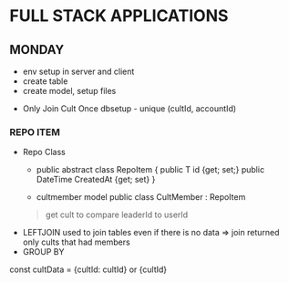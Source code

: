 # FULL STACK APPLICATIONS

## MONDAY

  - env setup in server and client
  - create table
  - create model, setup files

<!-- NOTE LinearGradient reference on Home page of InstaCult might fix inheritance on DnD Homepage -->


 - Only Join Cult Once
dbsetup - unique (cultId, accountId)

### REPO ITEM

- Repo Class
  - public abstract class RepoItem<T>
  {
    public T id {get; set;}
    public DateTime CreatedAt {get; set}
  }

  - cultmember model
  public class CultMember : RepoItem<int>

  > get cult to compare leaderId to userId


<!-- NOTE REFERENCE CULTIST FOR SHOWING ALL MEMBERS OF A CULT -->


<!-- NOTE cultMembersRepo getCult SQL REFERENCE FOR MEMBER COUNT AND LEFTJOIN-->

- LEFTJOIN used to join tables even if there is no data => join returned only cults that had members
- GROUP BY 

const cultData = {cultId: cultId} or {cultId}